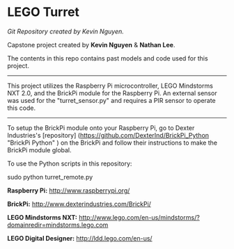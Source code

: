 LEGO Turret
=====================

*Git Repository created by Kevin Nguyen.*

Capstone project created by **Kevin Nguyen** & **Nathan Lee**.

The contents in this repo contains past models and code used for this project.

---

This project utilizes  the Raspberry Pi microcontroller, LEGO Mindstorms NXT 2.0, and the BrickPi module for the Raspberry Pi. An external sensor was used for the "turret_sensor.py" and requires a PIR sensor to operate this code.

---

To setup the BrickPi module onto your Raspberry Pi, go to Dexter Industries's [repository] (https://github.com/DexterInd/BrickPi_Python "BrickPi Python" ) on the BrickPi and follow their instructions to make the BrickPi module global.

To use the Python scripts in this repository:


  sudo python turret_remote.py
  




**Raspberry Pi:** http://www.raspberrypi.org/

**BrickPi:** http://www.dexterindustries.com/BrickPi/

**LEGO Mindstorms NXT:** http://www.lego.com/en-us/mindstorms/?domainredir=mindstorms.lego.com

**LEGO Digital Designer:** http://ldd.lego.com/en-us/
